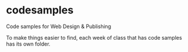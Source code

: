 codesamples
===========

Code samples for Web Design &amp; Publishing

To make things easier to find, each week of class that has code samples has its own folder.

